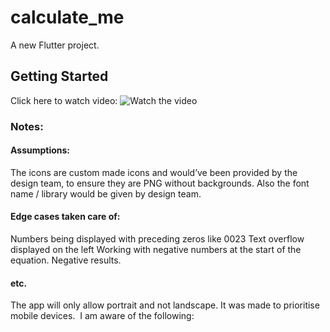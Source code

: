 # calculate_me

A new Flutter project.

## Getting Started
Click here to watch video:
![Watch the video](https://drive.google.com/file/d/1aTH1vs7y8DXmmI7DS5wg2cFX8b3P_CtK/view?usp=sharing)


### Notes:

#### Assumptions:
The icons are custom made icons and would’ve been provided by the design team, to ensure they are PNG without backgrounds.
Also the font name / library would be given by design team.

#### Edge cases taken care of: 
Numbers being displayed with preceding zeros like 0023
Text overflow displayed on the left Working with negative numbers at the start of the equation.
Negative results.

#### etc.
The app will only allow portrait and not landscape. It was made to prioritise mobile devices.  I am aware of the following:
